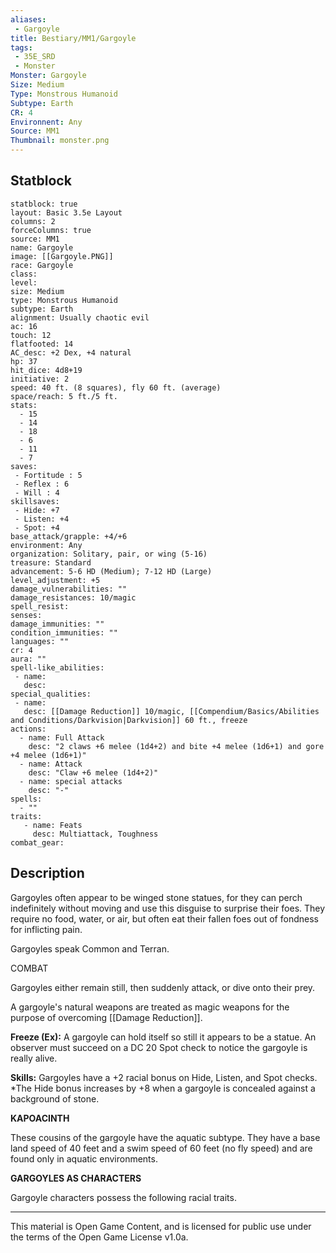 ```yaml
---
aliases:
 - Gargoyle
title: Bestiary/MM1/Gargoyle
tags: 
 - 35E_SRD
 - Monster
Monster: Gargoyle
Size: Medium
Type: Monstrous Humanoid
Subtype: Earth
CR: 4
Environnent: Any
Source: MM1
Thumbnail: monster.png
---
```


## Statblock

```statblock
statblock: true
layout: Basic 3.5e Layout
columns: 2
forceColumns: true
source: MM1 
name: Gargoyle
image: [[Gargoyle.PNG]]
race: Gargoyle
class: 
level: 
size: Medium
type: Monstrous Humanoid
subtype: Earth
alignment: Usually chaotic evil
ac: 16
touch: 12
flatfooted: 14
AC_desc: +2 Dex, +4 natural
hp: 37
hit_dice: 4d8+19
initiative: 2
speed: 40 ft. (8 squares), fly 60 ft. (average)
space/reach: 5 ft./5 ft.
stats:
  - 15
  - 14
  - 18
  - 6
  - 11
  - 7
saves:
 - Fortitude : 5
 - Reflex : 6
 - Will : 4
skillsaves:
 - Hide: +7
 - Listen: +4
 - Spot: +4
base_attack/grapple: +4/+6
environment: Any
organization: Solitary, pair, or wing (5-16)
treasure: Standard
advancement: 5-6 HD (Medium); 7-12 HD (Large)
level_adjustment: +5
damage_vulnerabilities: ""
damage_resistances: 10/magic
spell_resist: 
senses: 
damage_immunities: ""
condition_immunities: ""
languages: ""
cr: 4
aura: ""
spell-like_abilities:
 - name: 
   desc: 
special_qualities:
 - name:
   desc: [[Damage Reduction]] 10/magic, [[Compendium/Basics/Abilities and Conditions/Darkvision|Darkvision]] 60 ft., freeze
actions:
  - name: Full Attack
    desc: "2 claws +6 melee (1d4+2) and bite +4 melee (1d6+1) and gore +4 melee (1d6+1)"
  - name: Attack
    desc: "Claw +6 melee (1d4+2)"
  - name: special attacks
    desc: "-"
spells:
  - ""
traits:
   - name: Feats
     desc: Multiattack, Toughness
combat_gear:  
```

## Description



Gargoyles often appear to be winged stone statues, for they can perch indefinitely without moving and use this disguise to surprise their foes. They require no food, water, or air, but often eat their fallen foes out of fondness for inflicting pain.

Gargoyles speak Common and Terran.

COMBAT

Gargoyles either remain still, then suddenly attack, or dive onto their prey.

A gargoyle's natural weapons are treated as magic weapons for the purpose of overcoming [[Damage Reduction]].


**Freeze (Ex):** A gargoyle can hold itself so still it appears to be a statue. An observer must succeed on a DC 20 Spot check to notice the gargoyle is really alive.


**Skills:** Gargoyles have a +2 racial bonus on Hide, Listen, and Spot checks. *The Hide bonus increases by +8 when a gargoyle is concealed against a background of stone.


**KAPOACINTH**


These cousins of the gargoyle have the aquatic subtype. They have a base land speed of 40 feet and a swim speed of 60 feet (no fly speed) and are found only in aquatic environments.


**GARGOYLES AS CHARACTERS**


Gargoyle characters possess the following racial traits.

---

This material is Open Game Content, and is licensed for public use under the terms of the Open Game License v1.0a.
